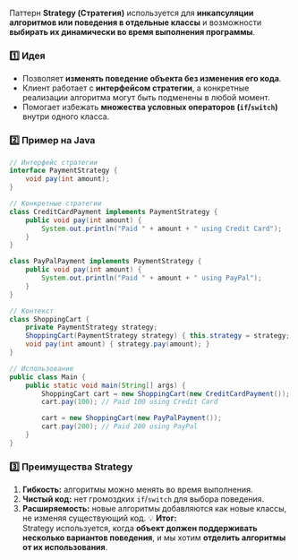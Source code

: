 Паттерн **Strategy (Стратегия)** используется для **инкапсуляции алгоритмов или поведения в отдельные классы** и возможности **выбирать их динамически во время выполнения программы**.
### 1️⃣ Идея
- Позволяет **изменять поведение объекта без изменения его кода**.
- Клиент работает с **интерфейсом стратегии**, а конкретные реализации алгоритма могут быть подменены в любой момент.
- Помогает избежать **множества условных операторов (`if`/`switch`)** внутри одного класса.
### 2️⃣ Пример на Java
```java
// Интерфейс стратегии
interface PaymentStrategy {
    void pay(int amount);
}

// Конкретные стратегии
class CreditCardPayment implements PaymentStrategy {
    public void pay(int amount) {
        System.out.println("Paid " + amount + " using Credit Card");
    }
}

class PayPalPayment implements PaymentStrategy {
    public void pay(int amount) {
        System.out.println("Paid " + amount + " using PayPal");
    }
}

// Контекст
class ShoppingCart {
    private PaymentStrategy strategy;
    ShoppingCart(PaymentStrategy strategy) { this.strategy = strategy; }
    void pay(int amount) { strategy.pay(amount); }
}

// Использование
public class Main {
    public static void main(String[] args) {
        ShoppingCart cart = new ShoppingCart(new CreditCardPayment());
        cart.pay(100); // Paid 100 using Credit Card

        cart = new ShoppingCart(new PayPalPayment());
        cart.pay(200); // Paid 200 using PayPal
    }
}
```
### 3️⃣ Преимущества Strategy
1. **Гибкость:** алгоритмы можно менять во время выполнения.
2. **Чистый код:** нет громоздких `if`/`switch` для выбора поведения.
3. **Расширяемость:** новые алгоритмы добавляются как новые классы, не изменяя существующий код.
💡 **Итог:**  
Strategy используется, когда **объект должен поддерживать несколько вариантов поведения**, и мы хотим **отделить алгоритмы от их использования**.